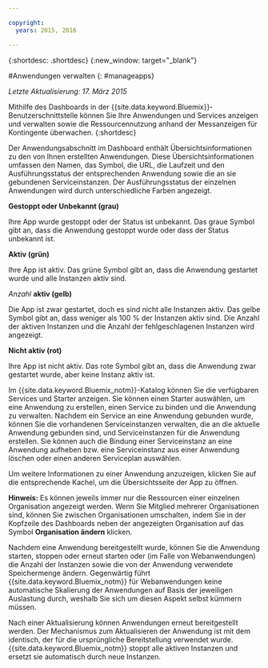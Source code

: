 ```yaml
---

copyright:
  years: 2015, 2016

---
```



{:shortdesc: .shortdesc}
{:new_window: target="_blank"}

#Anwendungen verwalten
{: #manageapps}

*Letzte Aktualisierung: 17. März 2015*

Mithilfe des Dashboards in der {{site.data.keyword.Bluemix}}-Benutzerschnittstelle können Sie Ihre Anwendungen und Services anzeigen und verwalten sowie die Ressourcennutzung anhand der Messanzeigen für Kontingente überwachen.
{:shortdesc}

Der Anwendungsabschnitt im Dashboard enthält Übersichtsinformationen zu den von Ihnen erstellten Anwendungen. Diese
Übersichtsinformationen umfassen den Namen, das Symbol, die URL, die Laufzeit und den Ausführungsstatus der entsprechenden Anwendung sowie die an sie gebundenen
Serviceinstanzen. Der Ausführungsstatus der einzelnen Anwendungen wird durch unterschiedliche Farben angezeigt.

**Gestoppt oder Unbekannt (grau)**

  Ihre App wurde gestoppt oder der Status ist unbekannt. Das graue Symbol gibt an, dass die Anwendung gestoppt wurde oder
dass der Status unbekannt ist.

**Aktiv (grün)**

  Ihre App ist aktiv. Das grüne Symbol gibt an, dass die Anwendung gestartet wurde und alle Instanzen aktiv sind.

*Anzahl* **aktiv (gelb)**

  Die App ist zwar gestartet, doch es sind nicht alle Instanzen aktiv. Das gelbe Symbol gibt an, dass weniger als 100 % der Instanzen
aktiv sind. Die Anzahl der aktiven Instanzen und die Anzahl der fehlgeschlagenen Instanzen
wird angezeigt.

**Nicht aktiv (rot)**

  Ihre App ist nicht aktiv. Das rote Symbol gibt an, dass die Anwendung zwar gestartet wurde, aber keine Instanz aktiv ist.

Im {{site.data.keyword.Bluemix_notm}}-Katalog
können Sie die verfügbaren Services und Starter anzeigen. Sie können einen Starter auswählen, um eine Anwendung zu erstellen, einen Service zu binden und die Anwendung zu verwalten. Nachdem ein
Service an eine Anwendung gebunden wurde, können Sie die vorhandenen Serviceinstanzen verwalten, die an die aktuelle Anwendung gebunden sind, und Serviceinstanzen
für die Anwendung erstellen. Sie können auch die Bindung einer Serviceinstanz an eine Anwendung aufheben bzw. eine Serviceinstanz aus einer Anwendung löschen oder einen anderen Serviceplan auswählen.

Um weitere
Informationen zu einer Anwendung anzuzeigen, klicken Sie auf die entsprechende Kachel, um die Übersichtsseite der App zu öffnen.

**Hinweis:** Es können jeweils immer nur die Ressourcen einer einzelnen Organisation angezeigt
werden. Wenn Sie Mitglied mehrerer Organisationen sind, können Sie zwischen Organisationen umschalten,
indem Sie in der Kopfzeile des Dashboards neben der angezeigten Organisation auf
das Symbol **Organisation ändern** klicken.

Nachdem eine Anwendung bereitgestellt wurde, können Sie die Anwendung starten, stoppen oder erneut starten oder (im Falle von Webanwendungen) die Anzahl der Instanzen sowie die von der Anwendung verwendete Speichermenge ändern. Gegenwärtig führt {{site.data.keyword.Bluemix_notm}} für Webanwendungen keine automatische Skalierung der Anwendungen auf Basis der jeweiligen Auslastung durch, weshalb Sie sich um diesen Aspekt selbst kümmern müssen.

Nach einer Aktualisierung können Anwendungen
erneut bereitgestellt werden. Der Mechanismus zum Aktualisieren der Anwendung ist mit dem identisch, der für die ursprüngliche Bereitstellung verwendet wurde. {{site.data.keyword.Bluemix_notm}} stoppt alle aktiven Instanzen und ersetzt sie automatisch durch neue Instanzen.
